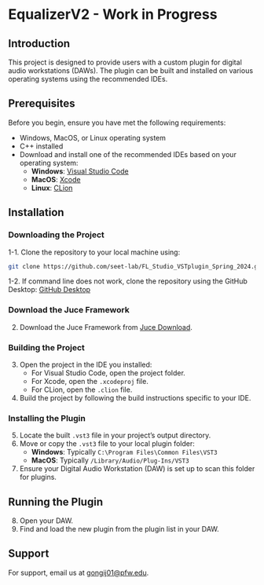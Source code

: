 
# EqualizerV2 - Work in Progress

## Introduction
This project is designed to provide users with a custom plugin for digital audio workstations (DAWs). The plugin can be built and installed on various operating systems using the recommended IDEs.

## Prerequisites
Before you begin, ensure you have met the following requirements:
- Windows, MacOS, or Linux operating system
- C++ installed
- Download and install one of the recommended IDEs based on your operating system:
  - **Windows**: [Visual Studio Code](https://code.visualstudio.com/)
  - **MacOS**: [Xcode](https://developer.apple.com/xcode/)
  - **Linux**: [CLion](https://www.jetbrains.com/clion/)

## Installation

### Downloading the Project
1-1. Clone the repository to your local machine using:
   ```bash
   git clone https://github.com/seet-lab/FL_Studio_VSTplugin_Spring_2024.git
   ```
1-2. If command line does not work, clone the repository using the GitHub Desktop:
   [GitHub Desktop](https://desktop.github.com)

### Download the Juce Framework
2. Download the Juce Framework from [Juce Download](https://juce.com/download).

### Building the Project
3. Open the project in the IDE you installed:
   - For Visual Studio Code, open the project folder.
   - For Xcode, open the `.xcodeproj` file.
   - For CLion, open the `.clion` file.
4. Build the project by following the build instructions specific to your IDE.

### Installing the Plugin
5. Locate the built `.vst3` file in your project’s output directory.
6. Move or copy the `.vst3` file to your local plugin folder:
   - **Windows**: Typically `C:\Program Files\Common Files\VST3`
   - **MacOS**: Typically `/Library/Audio/Plug-Ins/VST3`
7. Ensure your Digital Audio Workstation (DAW) is set up to scan this folder for plugins.

## Running the Plugin
8. Open your DAW.
9. Find and load the new plugin from the plugin list in your DAW.

## Support
For support, email us at [gongij01@pfw.edu](mailto:gongij01@pfw.edu).
